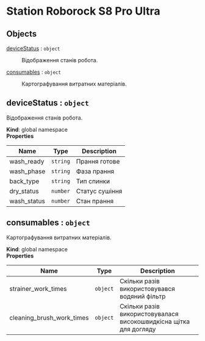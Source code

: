 # Station Roborock S8 Pro Ultra

## Objects

<dl>
<dt><a href="#deviceStatus">deviceStatus</a> : <code>object</code></dt>
<dd><p>Відображення станів робота.</p>
</dd>
<dt><a href="#consumables">consumables</a> : <code>object</code></dt>
<dd><p>Картографування витратних матеріалів.</p>
</dd>
</dl>

<a name="deviceStatus"></a>

## deviceStatus : <code>object</code>
Відображення станів робота.

**Kind**: global namespace  
**Properties**

| Name | Type | Description |
| --- | --- | --- |
| wash_ready | <code>string</code> | Прання готове |
| wash_phase | <code>string</code> | Фаза прання |
| back_type | <code>string</code> | Тип спинки |
| dry_status | <code>number</code> | Статус сушіння |
| wash_status | <code>number</code> | Стан прання |

<a name="consumables"></a>

## consumables : <code>object</code>
Картографування витратних матеріалів.

**Kind**: global namespace  
**Properties**

| Name | Type | Description |
| --- | --- | --- |
| strainer_work_times | <code>object</code> | Скільки разів використовувався водяний фільтр |
| cleaning_brush_work_times | <code>object</code> | Скільки разів використовувалася високошвидкісна щітка для догляду |

